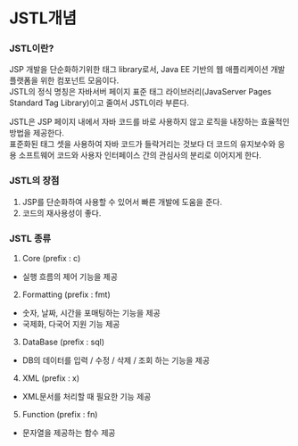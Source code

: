 # JSTL개념

### JSTL이란?
JSP 개발을 단순화하기위한 태그 library로서,  Java EE 기반의 웹 애플리케이션 개발 플랫폼을 위한 컴포넌트 모음이다.   
JSTL의 정식 명칭은 자바서버 페이지 표준 태그 라이브러리(JavaServer Pages Standard Tag Library)이고 줄여서 JSTL이라 부른다.   
   
JSTL은 JSP 페이지 내에서 자바 코드를 바로 사용하지 않고 로직을 내장하는 효율적인 방법을 제공한다.    
표준화된 태그 셋을 사용하여 자바 코드가 들락거리는 것보다 더 코드의 유지보수와 응용 소프트웨어 코드와 사용자 인터페이스 간의 관심사의 분리로 이어지게 한다.   

### JSTL의 장점
1) JSP를 단순화하여 사용할 수 있어서 빠른 개발에 도움을 준다.
3) 코드의 재사용성이 좋다.


### JSTL 종류
1) Core  (prefix : c)   
- 실행 흐름의 제어 기능을 제공   

2) Formatting (prefix : fmt)
- 숫자, 날짜, 시간을 포매팅하는 기능을 제공
- 국제화, 다국어 지원 기능 제공   

3) DataBase (prefix : sql)
- DB의 데이터를 입력 / 수정 / 삭제 / 조회 하는 기능을 제공

4) XML (prefix : x)
- XML문서를 처리할 때 필요한 기능 제공

5) Function (prefix : fn)
- 문자열을 제공하는 함수 제공

